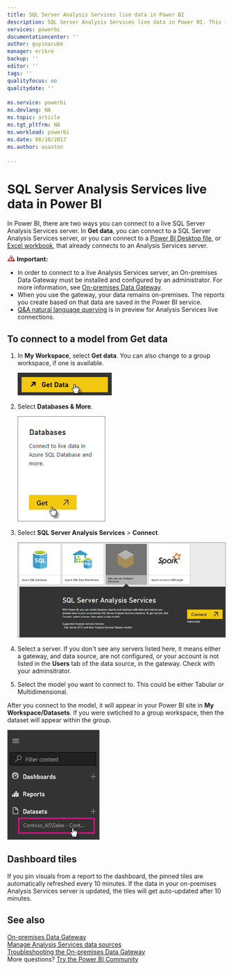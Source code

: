 ```yaml
---
title: SQL Server Analysis Services live data in Power BI
description: SQL Server Analysis Services live data in Power BI. This is done via a data source that was configured for an enterprise gateway.
services: powerbi
documentationcenter: ''
author: guyinacube
manager: erikre
backup: ''
editor: ''
tags: ''
qualityfocus: no
qualitydate: ''

ms.service: powerbi
ms.devlang: NA
ms.topic: article
ms.tgt_pltfrm: NA
ms.workload: powerbi
ms.date: 08/10/2017
ms.author: asaxton

---
```

# SQL Server Analysis Services live data in Power BI
In Power BI, there are two ways you can connect to a live SQL Server Analysis Services server. In **Get data**, you can connect to a SQL Server Analysis Services server, or you can connect to a [Power BI Desktop file](service-desktop-files.md), or [Excel workbook](powerbi-service-excel-workbook-files.md), that already connects to an Analysis Services server.

 ![](media/sql-server-analysis-services-tabular-data/importanticon.png) **Important:**

* In order to connect to a live Analysis Services server, an On-premises Data Gateway must be installed and configured by an administrator. For more information, see [On-premises Data Gateway](powerbi-gateway-onprem.md).
* When you use the gateway, your data remains on-premises.  The reports you create based on that data are saved in the Power BI service. 
* [Q&A natural language querying](powerbi-service-q-and-a-direct-query.md) is in preview for Analysis Services live connections.

## To connect to a model from Get data
1. In **My Workspace**, select **Get data**. You can also change to a group workspace, if one is available.
   
   ![](media/sql-server-analysis-services-tabular-data/connecttoas_getdatabutton.png)
2. Select **Databases & More**.
   
   ![](media/sql-server-analysis-services-tabular-data/connecttoas_getdata_1.png)
3. Select **SQL Server Analysis Services** > **Connect**. 
   
   ![](media/sql-server-analysis-services-tabular-data/connecttoas_getdata_2.png)
4. Select a server. If you don't see any servers listed here, it means either a gateway, and data source, are not configured, or your account is not listed in the **Users** tab of the data source, in the gateway. Check with your adminsitrator.
5. Select the model you want to connect to. This could be either Tabular or Multidimensional.

After you connect to the model, it will appear in your Power BI site in **My Workspace/Datasets**. If you were swtiched to a group workspace, then the dataset will appear within the group.

![](media/sql-server-analysis-services-tabular-data/connecttoas_dataset_5.png)

## Dashboard tiles
If you pin visuals from a report to the dashboard, the pinned tiles are automatically refreshed every 10 minutes. If the data in your on-premises Analysis Services server is updated, the tiles will get auto-updated after 10 minutes.

## See also
[On-premises Data Gateway](powerbi-gateway-onprem.md)  
[Manage Analysis Services data sources](powerbi-gateway-enterprise-manage-ssas.md)  
[Troubleshooting the On-premises Data Gateway](powerbi-gateway-onprem-tshoot.md)  
More questions? [Try the Power BI Community](http://community.powerbi.com/)

